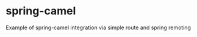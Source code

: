 spring-camel
============

Example of spring-camel integration via simple route and spring remoting
